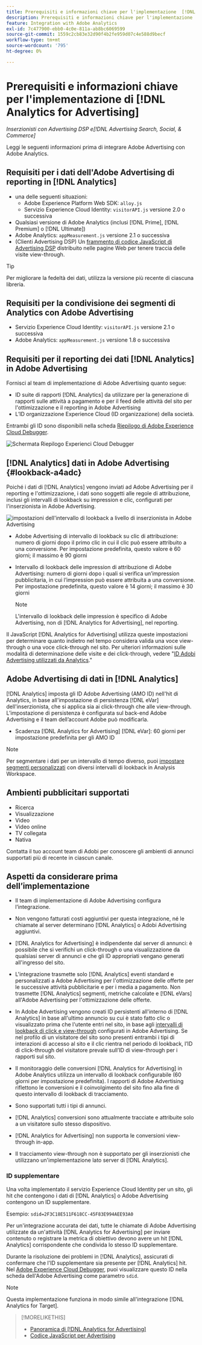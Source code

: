 ```yaml
---
title: Prerequisiti e informazioni chiave per l'implementazione  [!DNL Analytics for Advertising]
description: Prerequisiti e informazioni chiave per l'implementazione  [!DNL Analytics for Advertising]
feature: Integration with Adobe Analytics
exl-id: 7c477900-ebb0-4c0e-811a-ab8bc6069599
source-git-commit: 1559c2cb83e32d90f4b2fe959d07c4e588d9becf
workflow-type: tm+mt
source-wordcount: '795'
ht-degree: 0%

---
```


# Prerequisiti e informazioni chiave per l&#39;implementazione di [!DNL Analytics for Advertising]

*Inserzionisti con Advertising DSP e[!DNL Advertising Search, Social, & Commerce]*

Leggi le seguenti informazioni prima di integrare Adobe Advertising con Adobe Analytics.

## Requisiti per i dati dell&#39;Adobe Advertising di reporting in [!DNL Analytics]

* una delle seguenti situazioni:
   * Adobe Experience Platform Web SDK: `alloy.js`
   * Servizio Experience Cloud Identity: `visitorAPI.js` versione 2.0 o successiva
* Qualsiasi versione di Adobe Analytics (inclusi [!DNL Prime], [!DNL Premium] o [!DNL Ultimate])
* Adobe Analytics: `appMeasurement.js` versione 2.1 o successiva
* (Clienti Advertising DSP) Un [frammento di codice JavaScript di Advertising DSP](javascript.md) distribuito nelle pagine Web per tenere traccia delle visite view-through.

>[!TIP]
>
>Per migliorare la fedeltà dei dati, utilizza la versione più recente di ciascuna libreria.

## Requisiti per la condivisione dei segmenti di Analytics con Adobe Advertising

* Servizio Experience Cloud Identity: `visitorAPI.js` versione 2.1 o successiva
* Adobe Analytics: `appMeasurement.js` versione 1.8 o successiva

## Requisiti per il reporting dei dati [!DNL Analytics] in Adobe Advertising

Fornisci al team di implementazione di Adobe Advertising quanto segue:

* ID suite di rapporti [!DNL Analytics] da utilizzare per la generazione di rapporti sulle attività a pagamento e per il feed delle attività del sito per l&#39;ottimizzazione e il reporting in Adobe Advertising
* L’ID organizzazione Experience Cloud (ID organizzazione) della società.

Entrambi gli ID sono disponibili nella scheda [Riepilogo di Adobe Experience Cloud Debugger](https://experienceleague.adobe.com/docs/debugger/using-v2/summary.html?lang=it).

![Schermata Riepilogo Experienci Cloud Debugger](/help/integrations/assets/a4adc-debugger-summary.png)

## [!DNL Analytics] dati in Adobe Advertising {#lookback-a4adc}

Poiché i dati di [!DNL Analytics] vengono inviati ad Adobe Advertising per il reporting e l&#39;ottimizzazione, i dati sono soggetti alle regole di attribuzione, inclusi gli intervalli di lookback su impression e clic, configurati per l&#39;inserzionista in Adobe Advertising.

![impostazioni dell&#39;intervallo di lookback a livello di inserzionista in Adobe Advertising](/help/integrations/assets/a4adc-lookbacks.png)

* Adobe Advertising di intervallo di lookback su clic di attribuzione: numero di giorni dopo il primo clic in cui il clic può essere attribuito a una conversione. Per impostazione predefinita, questo valore è 60 giorni; il massimo è 90 giorni
* Intervallo di lookback delle impression di attribuzione di Adobe Advertising: numero di giorni dopo i quali si verifica un’impression pubblicitaria, in cui l’impression può essere attribuita a una conversione. Per impostazione predefinita, questo valore è 14 giorni; il massimo è 30 giorni

  >[!NOTE]
  >
  > L&#39;intervallo di lookback delle impression è specifico di Adobe Advertising, non di [!DNL Analytics for Advertising], nel reporting.

Il JavaScript [!DNL Analytics for Advertising] utilizza queste impostazioni per determinare quanto indietro nel tempo considera valida una voce view-through o una voce click-through nel sito. Per ulteriori informazioni sulle modalità di determinazione delle visite e dei click-through, vedere &quot;[ID Adobi Advertising utilizzati da Analytics](ids.md).&quot;

## Adobe Advertising di dati in [!DNL Analytics]

[!DNL Analytics] imposta gli ID Adobe Advertising (AMO ID) nell&#39;hit di Analytics, in base all&#39;impostazione di persistenza [!DNL eVar] dell&#39;inserzionista, che si applica sia ai click-through che alle view-through. L’impostazione di persistenza è configurata sul back-end Adobe Advertising e il team dell’account Adobe può modificarla.

* Scadenza [!DNL Analytics for Advertising] [!DNL eVar]: 60 giorni per impostazione predefinita per gli AMO ID

>[!NOTE]
>
>Per segmentare i dati per un intervallo di tempo diverso, puoi [impostare segmenti personalizzati](https://experienceleague.adobe.com/docs/analytics/components/segmentation/segmentation-workflow/seg-build.html?lang=it) con diversi intervalli di lookback in Analysis Workspace.

## Ambienti pubblicitari supportati

* Ricerca
* Visualizzazione
* Video
* Video online
* TV collegata
* Nativa

Contatta il tuo account team di Adobi per conoscere gli ambienti di annunci supportati più di recente in ciascun canale.

## Aspetti da considerare prima dell’implementazione

* Il team di implementazione di Adobe Advertising configura l’integrazione.

* Non vengono fatturati costi aggiuntivi per questa integrazione, né le chiamate al server determinano [!DNL Analytics] o Adobi Advertising aggiuntivi.

* [!DNL Analytics for Advertising] è indipendente dal server di annunci: è possibile che si verifichi un click-through o una visualizzazione da qualsiasi server di annunci e che gli ID appropriati vengano generati all&#39;ingresso del sito.

* L&#39;integrazione trasmette solo [!DNL Analytics] eventi standard e personalizzati a Adobe Advertising per l&#39;ottimizzazione delle offerte per le successive attività pubblicitarie e per i media a pagamento. Non trasmette [!DNL Analytics] segmenti, metriche calcolate e [!DNL eVars] all&#39;Adobe Advertising per l&#39;ottimizzazione delle offerte.

* In Adobe Advertising vengono creati ID persistenti all&#39;interno di [!DNL Analytics] in base all&#39;ultimo annuncio su cui è stato fatto clic o visualizzato prima che l&#39;utente entri nel sito, in base agli [intervalli di lookback di click e view-through](#lookback-a4adc) configurati in Adobe Advertising. Se nel profilo di un visitatore del sito sono presenti entrambi i tipi di interazioni di accesso al sito e il clic rientra nel periodo di lookback, l’ID di click-through del visitatore prevale sull’ID di view-through per i rapporti sul sito.

* Il monitoraggio delle conversioni [!DNL Analytics for Advertising] in Adobe Analytics utilizza un intervallo di lookback configurabile (60 giorni per impostazione predefinita). I rapporti di Adobe Advertising riflettono le conversioni e il coinvolgimento del sito fino alla fine di questo intervallo di lookback di tracciamento.

* Sono supportati tutti i tipi di annunci. <!--Clarify what this might include. It used to include CTV, but not anymore: However, not all ad environments are supported. -->

* [!DNL Analytics] conversioni sono attualmente tracciate e attribuite solo a un visitatore sullo stesso dispositivo.

* [!DNL Analytics for Advertising] non supporta le conversioni view-through in-app.

* Il tracciamento view-through non è supportato per gli inserzionisti che utilizzano un&#39;implementazione lato server di [!DNL Analytics].

### ID supplementare

Una volta implementato il servizio Experience Cloud Identity per un sito, gli hit che contengono i dati di [!DNL Analytics] o Adobe Advertising contengono un ID supplementare.

Esempio: `sdid=2F3C18E511F618CC-45F83E994AEE93A0`

Per un&#39;integrazione accurata dei dati, tutte le chiamate di Adobe Advertising utilizzate da un&#39;attività [!DNL Analytics for Advertising] per inviare contenuto o registrare la metrica di obiettivo devono avere un hit [!DNL Analytics] corrispondente che condivida lo stesso ID supplementare.

Durante la risoluzione dei problemi in [!DNL Analytics], assicurati di confermare che l&#39;ID supplementare sia presente per [!DNL Analytics] hit. Nel [Adobe Experience Cloud Debugger](https://experienceleague.adobe.com/docs/debugger/using-v2/summary.html?lang=it), puoi visualizzare questo ID nella scheda dell&#39;Adobe Advertising come parametro `sdid`.

>[!NOTE]
>
> Questa implementazione funziona in modo simile all&#39;integrazione [!DNL Analytics for Target].

>[!MORELIKETHIS]
>
>* [Panoramica di [!DNL Analytics for Advertising]](overview.md)
>* [Codice JavaScript per Advertising](/help/integrations/analytics/javascript.md)
